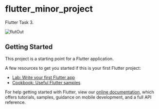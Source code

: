 # flutter_minor_project

Flutter Task 3.

![flutOut](https://user-images.githubusercontent.com/72300222/123100456-c4d99c80-d450-11eb-8b6f-cb05b16df9ea.png)




## Getting Started

This project is a starting point for a Flutter application.

A few resources to get you started if this is your first Flutter project:

- [Lab: Write your first Flutter app](https://flutter.dev/docs/get-started/codelab)
- [Cookbook: Useful Flutter samples](https://flutter.dev/docs/cookbook)

For help getting started with Flutter, view our
[online documentation](https://flutter.dev/docs), which offers tutorials,
samples, guidance on mobile development, and a full API reference.
